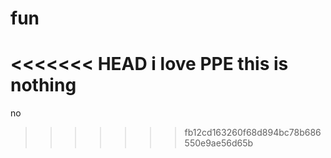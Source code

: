 # fun
<<<<<<< HEAD
i love PPE
this is nothing
=======
no
>>>>>>> fb12cd163260f68d894bc78b686550e9ae56d65b

